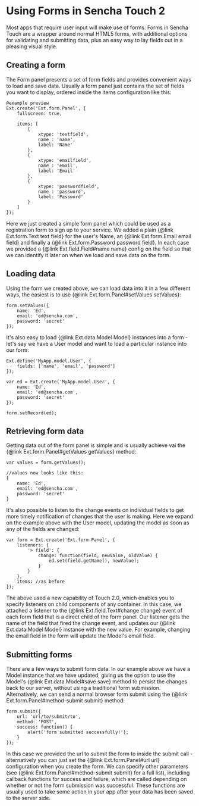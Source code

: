 # Using Forms in Sencha Touch 2

Most apps that require user input will make use of forms. Forms in Sencha Touch are a wrapper around normal HTML5 forms, with additional options for validating and submitting data, plus an easy way to lay fields out in a pleasing visual style.

## Creating a form

The Form panel presents a set of form fields and provides convenient ways to load and save data. Usually a form panel just contains the set of fields you want to display, ordered inside the items configuration like this:

    @example preview
    Ext.create('Ext.form.Panel', {
        fullscreen: true,

        items: [
            {
                xtype: 'textfield',
                name : 'name',
                label: 'Name'
            },
            {
                xtype: 'emailfield',
                name : 'email',
                label: 'Email'
            },
            {
                xtype: 'passwordfield',
                name : 'password',
                label: 'Password'
            }
        ]
    });

Here we just created a simple form panel which could be used as a registration form to sign up to your service. We added a plain {@link Ext.form.Text text field} for the user's Name, an {@link Ext.form.Email email field} and finally a {@link Ext.form.Password password field}. In each case we provided a {@link Ext.field.Field#name name} config on the field so that we can identify it later on when we load and save data on the form.

## Loading data

Using the form we created above, we can load data into it in a few different ways, the easiest is to use {@link Ext.form.Panel#setValues setValues}:

    form.setValues({
        name: 'Ed',
        email: 'ed@sencha.com',
        password: 'secret'
    });

It's also easy to load {@link Ext.data.Model Model} instances into a form - let's say we have a User model and want to load a particular instance into our form:

    Ext.define('MyApp.model.User', {
        fields: ['name', 'email', 'password']
    });

    var ed = Ext.create('MyApp.model.User', {
        name: 'Ed',
        email: 'ed@sencha.com',
        password: 'secret'
    });

    form.setRecord(ed);

## Retrieving form data

Getting data out of the form panel is simple and is usually achieve vai the {@link Ext.form.Panel#getValues getValues} method:

    var values = form.getValues();

    //values now looks like this:
    {
        name: 'Ed',
        email: 'ed@sencha.com',
        password: 'secret'
    }

It's also possible to listen to the change events on individual fields to get more timely notification of changes that the user is making. Here we expand on the example above with the User model, updating the model as soon as any of the fields are changed:

    var form = Ext.create('Ext.form.Panel', {
        listeners: {
            '> field': {
                change: function(field, newValue, oldValue) {
                    ed.set(field.getName(), newValue);
                }
            }
        },
        items: //as before
    });

The above used a new capability of Touch 2.0, which enables you to specify listeners on child components of any container. In this case, we attached a listener to the {@link Ext.field.Text#change change} event of each form field that is a direct child of the form panel. Our listener gets the name of the field that fired the change event, and updates our {@link Ext.data.Model Model} instance with the new value. For example, changing the email field in the form will update the Model's email field.

## Submitting forms

There are a few ways to submit form data. In our example above we have a Model instance that we have updated, giving us the option to use the Model's {@link Ext.data.Model#save save} method to persist the changes back to our server, without using a traditional form submission. Alternatively, we can send a normal browser form submit using the {@link Ext.form.Panel#method-submit submit} method:

    form.submit({
        url: 'url/to/submit/to',
        method: 'POST',
        success: function() {
            alert('form submitted successfully!');
        }
    });

In this case we provided the url to submit the form to inside the submit call - alternatively you can just set the {@link Ext.form.Panel#url url} configuration when you create the form. We can specify other parameters (see {@link Ext.form.Panel#method-submit submit} for a full list), including callback functions for success and failure, which are called depending on whether or not the form submission was successful. These functions are usually used to take some action in your app after your data has been saved to the server side.
